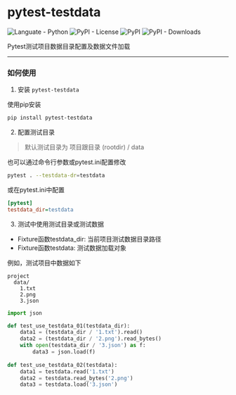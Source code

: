# pytest-testdata

![Languate - Python](https://img.shields.io/badge/language-python-blue.svg)
![PyPI - License](https://img.shields.io/pypi/l/pytest-testdata)
![PyPI](https://img.shields.io/pypi/v/pytest-testdata)
![PyPI - Downloads](https://img.shields.io/pypi/dm/pytest-testdata)

Pytest测试项目数据目录配置及数据文件加载

---

### 如何使用

1. 安装 `pytest-testdata`

使用pip安装

```sh
pip install pytest-testdata
```

2. 配置测试目录
> 默认测试目录为 项目跟目录 (rootdir) / data

也可以通过命令行参数或pytest.ini配置修改
```sh
pytest . --testdata-dr=testdata
```

或在pytest.ini中配置
```ini
[pytest]
testdata_dir=testdata
```

3. 测试中使用测试目录或测试数据
- Fixture函数testdata_dir: 当前项目测试数据目录路径
- Fixture函数testdata: 测试数据加载对象

例如，测试项目中数据如下
```
project
  data/
    1.txt
    2.png
    3.json
```

```python
import json

def test_use_testdata_01(testdata_dir):
    data1 = (testdata_dir / '1.txt').read()
    data2 = (testdata_dir / '2.png').read_bytes()
    with open(testdata_dir / '3.json') as f:
        data3 = json.load(f)
    
def test_use_testdata_02(testdata):
    data1 = testdata.read('1.txt')
    data2 = testdata.read_bytes('2.png')
    data3 = testdata.load('3.json')
```